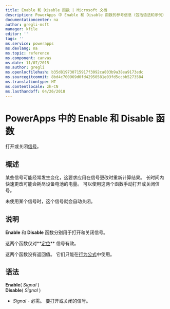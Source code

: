 ```yaml
---
title: Enable 和 Disable 函数 | Microsoft 文档
description: PowerApps 中 Enable 和 Disable 函数的参考信息（包括语法和示例）
documentationcenter: na
author: gregli-msft
manager: kfile
editor: ''
tags: ''
ms.service: powerapps
ms.devlang: na
ms.topic: reference
ms.component: canvas
ms.date: 11/07/2015
ms.author: gregli
ms.openlocfilehash: b35d819730715917f3092ca803b9a38ea9173edc
ms.sourcegitcommit: 8bd4c700969d0fd42950581e03fd5ccbb5273584
ms.translationtype: HT
ms.contentlocale: zh-CN
ms.lasthandoff: 04/26/2018
---
```

# <a name="enable-and-disable-functions-in-powerapps"></a>PowerApps 中的 Enable 和 Disable 函数
打开或关闭[信号](signals.md)。

## <a name="overview"></a>概述
某些信号可能经常发生变化，这要求应用在信号更改时重新计算结果。  长时间内快速更改可能会耗尽设备电池的电量。 可以使用这两个函数手动打开或关闭信号。

未使用某个信号时，这个信号就会自动关闭。

## <a name="description"></a>说明
**Enable** 和 **Disable** 函数分别用于打开和关闭信号。

这两个函数仅对**[定位](signals.md)** 信号有效。

这两个函数没有返回值。 它们只能在[行为公式](../working-with-formulas-in-depth.md)中使用。

## <a name="syntax"></a>语法
**Enable**( *Signal* )<br>**Disable**( *Signal* )

* *Signal* - 必需。  要打开或关闭的信号。

